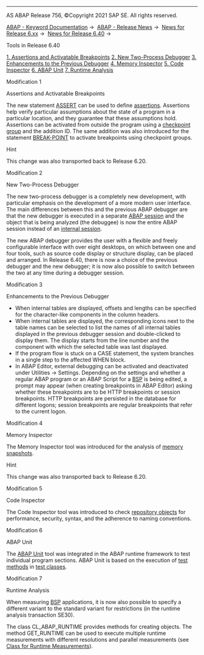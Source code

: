   

* * *

AS ABAP Release 756, ©Copyright 2021 SAP SE. All rights reserved.

[ABAP - Keyword Documentation](javascript:call_link\('abenabap.htm'\)) →  [ABAP - Release News](javascript:call_link\('abennews.htm'\)) →  [News for Release 6.xx](javascript:call_link\('abennews-6.htm'\)) →  [News for Release 6.40](javascript:call_link\('abennews-640.htm'\)) → 

Tools in Release 6.40

[1\. Assertions and Activatable Breakpoints](#!ABAP_MODIFICATION_1@1@)
[2\. New Two-Process Debugger](#!ABAP_MODIFICATION_2@2@)
[3\. Enhancements to the Previous Debugger](#!ABAP_MODIFICATION_3@3@)
[4\. Memory Inspector](#!ABAP_MODIFICATION_4@4@)
[5\. Code Inspector](#!ABAP_MODIFICATION_5@5@)
[6\. ABAP Unit](#!ABAP_MODIFICATION_6@6@)
[7\. Runtime Analysis](#!ABAP_MODIFICATION_7@7@)

Modification 1   

Assertions and Activatable Breakpoints

The new statement [ASSERT](javascript:call_link\('abapassert.htm'\)) can be used to define [assertions](javascript:call_link\('abenassertion_glosry.htm'\) "Glossary Entry"). Assertions help verify particular assumptions about the state of a program in a particular location, and they guarantee that these assumptions hold.
Assertions can be activated from outside the program using a [checkpoint group](javascript:call_link\('abencheckpoint_group_glosry.htm'\) "Glossary Entry") and the addition ID. The same addition was also introduced for the statement [BREAK-POINT](javascript:call_link\('abapbreak-point.htm'\)) to activate breakpoints using checkpoint groups.

Hint

This change was also transported back to Release 6.20.

Modification 2   

New Two-Process Debugger

The new two-process debugger is a completely new development, with particular emphasis on the development of a more modern user interface. The main differences between this and the previous ABAP debugger are that the new debugger is executed in a separate [ABAP session](javascript:call_link\('abenabap_session_glosry.htm'\) "Glossary Entry") and the object that is being analyzed (the debuggee) is now the entire ABAP session instead of an [internal session](javascript:call_link\('abeninternal_session_glosry.htm'\) "Glossary Entry").

The new ABAP debugger provides the user with a flexible and freely configurable interface with over eight desktops, on which between one and four tools, such as source code display or structure display, can be placed and arranged. In Release 6.40, there is now a choice of the previous debugger and the new debugger; it is now also possible to switch between the two at any time during a debugger session.

Modification 3   

Enhancements to the Previous Debugger

-   When internal tables are displayed, offsets and lengths can be specified for the character-like components in the column headers.
-   When internal tables are displayed, the corresponding icons next to the table names can be selected to list the names of all internal tables displayed in the previous debugger session and double-clicked to display them. The display starts from the line number and the component with which the selected table was last displayed.
-   If the program flow is stuck on a CASE statement, the system branches in a single step to the affected WHEN block.
-   In ABAP Editor, external debugging can be activated and deactivated under Utilities → Settings. Depending on the settings and whether a regular ABAP program or an ABAP Script for a [BSP](javascript:call_link\('abenbusiness_server_pages_glosry.htm'\) "Glossary Entry") is being edited, a prompt may appear (when creating breakpoints in ABAP Editor) asking whether these breakpoints are to be HTTP breakpoints or session breakpoints. HTTP breakpoints are persisted in the database for different logons; session breakpoints are regular breakpoints that refer to the current logon.

Modification 4   

Memory Inspector

The Memory Inspector tool was introduced for the analysis of [memory snapshots](javascript:call_link\('abenmemory_snapshot_glosry.htm'\) "Glossary Entry").

Hint

This change was also transported back to Release 6.20.

Modification 5   

Code Inspector

The Code Inspector tool was introduced to check [repository objects](javascript:call_link\('abenrepository_object_glosry.htm'\) "Glossary Entry") for performance, security, syntax, and the adherence to naming conventions.

Modification 6   

ABAP Unit

The [ABAP Unit](javascript:call_link\('abenabap_unit_glosry.htm'\) "Glossary Entry") tool was integrated in the ABAP runtime framework to test individual program sections. ABAP Unit is based on the execution of [test methods](javascript:call_link\('abentest_method_glosry.htm'\) "Glossary Entry") in [test classes](javascript:call_link\('abentest_class_glosry.htm'\) "Glossary Entry").

Modification 7   

Runtime Analysis

When measuring [BSP](javascript:call_link\('abenbusiness_server_pages_glosry.htm'\) "Glossary Entry") applications, it is now also possible to specify a different variant to the standard variant for restrictions (in the runtime analysis transaction SE30).

The class CL\_ABAP\_RUNTIME provides methods for creating objects. The method GET\_RUNTIME can be used to execute multiple runtime measurements with different resolutions and parallel measurements (see [Class for Runtime Measurements](javascript:call_link\('abencl_abap_runtime.htm'\))).